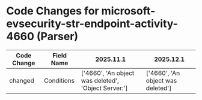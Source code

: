 # Code Changes for microsoft-evsecurity-str-endpoint-activity-4660 (Parser)

| Code Change | Field Name | 2025.11.1 | 2025.12.1 |
|-------------|------------|-----------|------------|
| changed | Conditions | ['4660', 'An object was deleted', 'Object Server:'] | ['4660', 'An object was deleted'] |